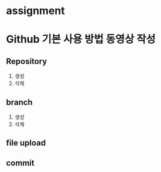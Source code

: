 # assignment
Github 기본 사용 방법 동영상 작성
===========

Repository
-------------
1. 생성    
2. 삭제   

branch   
------------  
1. 생성   
2. 삭제   

file upload   
-------------

commit 
--------------
